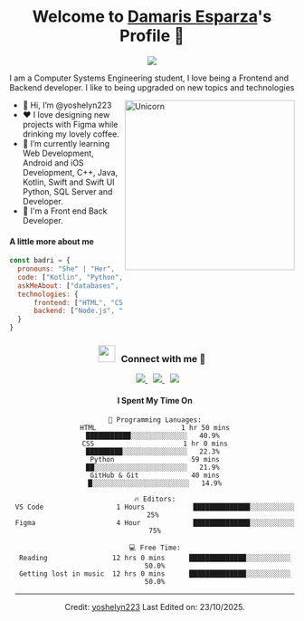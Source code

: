 <p align="center">
  <h1 align="center">Welcome to <a href="https://github.com/MrBlueBird2">Damaris Esparza</a>'s Profile 👋</h1>
</p>
<p align="center">
  <a align="center" href="https://github.com/DenverCoder1/readme-typing-svg"><img src="https://readme-typing-svg.herokuapp.com?&font=IBM+Plex+Sans&color=BC11BF&size=25&lines=Welcome+to+my+GitHub+Profile!;I'm+a+Front+end+and+Back+end+developer;I'm+a+competitive+programmer;I+Love+Coffee" /></a>
</p>
<p>I am a Computer Systems Engineering student, I love being a Frontend and Backend developer. I like to being upgraded on new topics and technologies</p>

<img align="right" width=300px alt="Unicorn" src="https://media1.tenor.com/m/GiUbb4qg_vwAAAAC/csharp-cat-programmer.gif" />

<ul>
  <li>👋 Hi, I’m @yoshelyn223</li>
  <li>❤️ I love designing new projects with Figma while drinking my lovely coffee.</li>
  <li>🌱 I’m currently learning Web Development, Android and iOS Development, C++, Java, Kotlin, Swift and Swift UI Python, SQL Server and Developer.</li>
  <li>💼 I'm a Front end Back Developer.</li>
</ul>

#### A little more about me
```javascript
const badri = {
  pronouns: "She" | "Her",
  code: ["Kotlin", "Python", "HTML", "CSS", "C++", "Swift", "Swift UI", "SQL Server and Developer"],
  askMeAbout: ["databases", "frontend dev", "c++", "batch scripting"],
  technologies: {
      frontend: ["HTML", "CSS", "JS", "Bootstrap"],
      backend: ["Node.js", "JS"],
  }
}
```

<h3 align="center" > <img src="https://media.giphy.com/media/iY8CRBdQXODJSCERIr/giphy.gif" width="30" height="30" style="margin-right: 10px;">Connect with me 🤝 </h3>

<p align="center">

 <div align="center"  class="icons-social" style="margin-left: 10px;">
        <a style="margin-left: 10px;"  target="_blank" href="https://www.linkedin.com/in/damaris-esparza">
			<img src="https://img.icons8.com/doodle/40/000000/linkedin--v2.png">
        </a>
        <a style="margin-left: 10px;" target="_blank" href=" https://github.com/yoshelyn223 ">
		<img src="https://img.icons8.com/doodle/40/000000/github--v1.png">
        <a style="margin-left: 10px;" target="_blank" href="https://instagram.com/100rabhch">
			<img src="https://img.icons8.com/doodle/40/000000/instagram-new--v2.png">
        </a>
		
</p>



#### I Spent My Time On
```text
💬 Programming Lanuages:
HTML                     1 hr 50 mins        ███████████░░░░░░░░░░░░░░   40.9% 
CSS                      1 hr 0 mins         █████████░░░░░░░░░░░░░░░░   22.3% 
Python                   59 mins             ██░░░░░░░░░░░░░░░░░░░░░░░   21.9% 
GitHub & Git             40 mins             █░░░░░░░░░░░░░░░░░░░░░░░░   14.9%

🔥 Editors:
VS Code                  1 Hours            ██████████████░░░░░░░░░░░   25% 
Figma                    4 Hour             ██████████████░░░░░░░░░░░   75%

💻 Free Time:
Reading                12 hrs 0 mins      ██████████████░░░░░░░░░░░   50.0%
Getting lost in music  12 hrs 0 mins      ██████████████░░░░░░░░░░░   50.0%
```
------
Credit: [yoshelyn223]( https://github.com/yoshelyn223)
Last Edited on: 23/10/2025.
